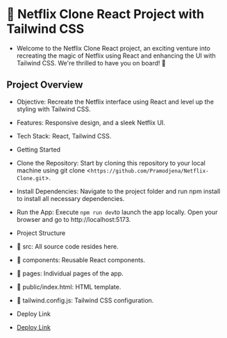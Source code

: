 # 🚀 Netflix Clone React Project with Tailwind CSS

- Welcome to the Netflix Clone React project, an exciting venture into recreating the magic of Netflix using React and enhancing the UI with Tailwind CSS. We're thrilled to have you on board! 🍿

## Project Overview

- Objective: 
Recreate the Netflix interface using React and level up the styling with Tailwind CSS.

- Features: 
Responsive design, and a sleek Netflix UI.

- Tech Stack: 
React, Tailwind CSS.

- Getting Started

- Clone the Repository: 
Start by cloning this repository to your local machine using git clone <`https://github.com/Pramodjena/Netflix-Clone.git`>.

- Install Dependencies: 
Navigate to the project folder and run npm install to install all necessary dependencies.

- Run the App: 
Execute `npm run dev`to launch the app locally. Open your browser and go to http://localhost:5173.

- Project Structure

- 📁 src: All source code resides here.
- 📁 components: Reusable React components.
- 📁 pages: Individual pages of the app.
- 📄 public/index.html: HTML template.
- 📄 tailwind.config.js: Tailwind CSS configuration.

- Deploy Link
- [Deploy Link](https://netflix-clone-online.netlify.app/)
